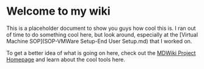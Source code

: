 # Welcome to my wiki

This is a placeholder document to show you guys how cool this is. I ran out of time to do something cool here, but look around, especially at the [Virtual Machine SOP](SOP-VMWare Setup-End User Setup.md) that I worked on.

To get a better idea of what is going on here, check out the [MDWiki Project Homepage](http://dynalon.github.io/mdwiki/#!index.md) and learn about the cool tools here.